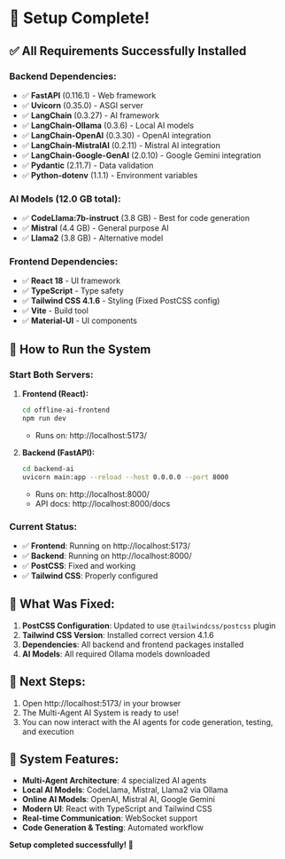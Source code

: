 # 🎉 Setup Complete!

## ✅ **All Requirements Successfully Installed**

### **Backend Dependencies:**
- ✅ **FastAPI** (0.116.1) - Web framework
- ✅ **Uvicorn** (0.35.0) - ASGI server  
- ✅ **LangChain** (0.3.27) - AI framework
- ✅ **LangChain-Ollama** (0.3.6) - Local AI models
- ✅ **LangChain-OpenAI** (0.3.30) - OpenAI integration
- ✅ **LangChain-MistralAI** (0.2.11) - Mistral AI integration
- ✅ **LangChain-Google-GenAI** (2.0.10) - Google Gemini integration
- ✅ **Pydantic** (2.11.7) - Data validation
- ✅ **Python-dotenv** (1.1.1) - Environment variables

### **AI Models (12.0 GB total):**
- ✅ **CodeLlama:7b-instruct** (3.8 GB) - Best for code generation
- ✅ **Mistral** (4.4 GB) - General purpose AI
- ✅ **Llama2** (3.8 GB) - Alternative model

### **Frontend Dependencies:**
- ✅ **React 18** - UI framework
- ✅ **TypeScript** - Type safety
- ✅ **Tailwind CSS 4.1.6** - Styling (Fixed PostCSS config)
- ✅ **Vite** - Build tool
- ✅ **Material-UI** - UI components

## 🚀 **How to Run the System**

### **Start Both Servers:**

1. **Frontend (React):**
   ```bash
   cd offline-ai-frontend
   npm run dev
   ```
   - Runs on: http://localhost:5173/

2. **Backend (FastAPI):**
   ```bash
   cd backend-ai
   uvicorn main:app --reload --host 0.0.0.0 --port 8000
   ```
   - Runs on: http://localhost:8000/
   - API docs: http://localhost:8000/docs

### **Current Status:**
- ✅ **Frontend**: Running on http://localhost:5173/
- ✅ **Backend**: Running on http://localhost:8000/
- ✅ **PostCSS**: Fixed and working
- ✅ **Tailwind CSS**: Properly configured

## 🔧 **What Was Fixed:**

1. **PostCSS Configuration**: Updated to use `@tailwindcss/postcss` plugin
2. **Tailwind CSS Version**: Installed correct version 4.1.6
3. **Dependencies**: All backend and frontend packages installed
4. **AI Models**: All required Ollama models downloaded

## 📝 **Next Steps:**

1. Open http://localhost:5173/ in your browser
2. The Multi-Agent AI System is ready to use!
3. You can now interact with the AI agents for code generation, testing, and execution

## 🎯 **System Features:**

- **Multi-Agent Architecture**: 4 specialized AI agents
- **Local AI Models**: CodeLlama, Mistral, Llama2 via Ollama
- **Online AI Models**: OpenAI, Mistral AI, Google Gemini
- **Modern UI**: React with TypeScript and Tailwind CSS
- **Real-time Communication**: WebSocket support
- **Code Generation & Testing**: Automated workflow

**Setup completed successfully! 🎉**
